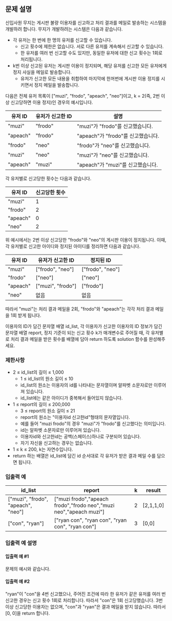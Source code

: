## 문제 설명
신입사원 무지는 게시판 불량 이용자를 신고하고 처리 결과를 메일로 발송하는 시스템을 개발하려 합니다. 무지가 개발하려는 시스템은 다음과 같습니다.

- 각 유저는 한 번에 한 명의 유저를 신고할 수 있습니다.
    - 신고 횟수에 제한은 없습니다. 서로 다른 유저를 계속해서 신고할 수 있습니다.
    - 한 유저를 여러 번 신고할 수도 있지만, 동일한 유저에 대한 신고 횟수는 1회로 처리됩니다.
- k번 이상 신고된 유저는 게시판 이용이 정지되며, 해당 유저를 신고한 모든 유저에게 정지 사실을 메일로 발송합니다.
    - 유저가 신고한 모든 내용을 취합하여 마지막에 한꺼번에 게시판 이용 정지를 시키면서 정지 메일을 발송합니다.

다음은 전체 유저 목록이 ["muzi", "frodo", "apeach", "neo"]이고, k = 2(즉, 2번 이상 신고당하면 이용 정지)인 경우의 예시입니다.

|유저 ID|	유저가 신고한 ID|	설명|
|--|--|--|
|"muzi"|	"frodo"|	"muzi"가 "frodo"를 신고했습니다.|
|"apeach"	|"frodo"|	"apeach"가 "frodo"를 신고했습니다.|
|"frodo"	|"neo"	|"frodo"가 "neo"를 신고했습니다.|
|"muzi"	|"neo"	|"muzi"가 "neo"를 신고했습니다.|
|"apeach"|	"muzi"	|"apeach"가 "muzi"를 신고했습니다.|

각 유저별로 신고당한 횟수는 다음과 같습니다.

|유저 ID|	신고당한 횟수|
|--|--|
|"muzi"	|1|
|"frodo"	|2|
|"apeach"	|0|
|"neo"	|2|

위 예시에서는 2번 이상 신고당한 "frodo"와 "neo"의 게시판 이용이 정지됩니다. 이때, 각 유저별로 신고한 아이디와 정지된 아이디를 정리하면 다음과 같습니다.

|유저 ID	|유저가 신고한 ID|	정지된 ID|
|--|--|--|
|"muzi"|	["frodo", "neo"]|	["frodo", "neo"]|
|"frodo"|	["neo"]|	["neo"]|
|"apeach"|	["muzi", "frodo"]|	["frodo"]|
|"neo"|	없음|	없음|

따라서 "muzi"는 처리 결과 메일을 2회, "frodo"와 "apeach"는 각각 처리 결과 메일을 1회 받게 됩니다.

이용자의 ID가 담긴 문자열 배열 id_list, 각 이용자가 신고한 이용자의 ID 정보가 담긴 문자열 배열 report, 정지 기준이 되는 신고 횟수 k가 매개변수로 주어질 때, 각 유저별로 처리 결과 메일을 받은 횟수를 배열에 담아 return 하도록 solution 함수를 완성해주세요.

### 제한사항
- 2 ≤ id_list의 길이 ≤ 1,000
    - 1 ≤ id_list의 원소 길이 ≤ 10
    - id_list의 원소는 이용자의 id를 나타내는 문자열이며 알파벳 소문자로만 이루어져 있습니다.
    - id_list에는 같은 아이디가 중복해서 들어있지 않습니다.
- 1 ≤ report의 길이 ≤ 200,000
    - 3 ≤ report의 원소 길이 ≤ 21
    - report의 원소는 "이용자id 신고한id"형태의 문자열입니다.
    - 예를 들어 "muzi frodo"의 경우 "muzi"가 "frodo"를 신고했다는 의미입니다.
    - id는 알파벳 소문자로만 이루어져 있습니다.
    - 이용자id와 신고한id는 공백(스페이스)하나로 구분되어 있습니다.
    - 자기 자신을 신고하는 경우는 없습니다.
- 1 ≤ k ≤ 200, k는 자연수입니다.
- return 하는 배열은 id_list에 담긴 id 순서대로 각 유저가 받은 결과 메일 수를 담으면 됩니다.


### 입출력 예
|id_list	|report|	k|	result|
|--|--|--|--|
|["muzi", "frodo", "apeach", "neo"]|	["muzi frodo","apeach frodo","frodo neo","muzi neo","apeach muzi"]|	2	|[2,1,1,0]|
|["con", "ryan"]|	["ryan con", "ryan con", "ryan con", "ryan con"]|	3	|[0,0]|
### 입출력 예 설명
#### 입출력 예 #1

문제의 예시와 같습니다.

#### 입출력 예 #2

"ryan"이 "con"을 4번 신고했으나, 주어진 조건에 따라 한 유저가 같은 유저를 여러 번 신고한 경우는 신고 횟수 1회로 처리합니다. 따라서 "con"은 1회 신고당했습니다. 3번 이상 신고당한 이용자는 없으며, "con"과 "ryan"은 결과 메일을 받지 않습니다. 따라서 [0, 0]을 return 합니다.

